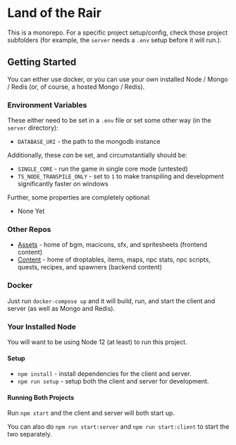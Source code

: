 
# Land of the Rair

This is a monorepo. For a specific project setup/config, check those project subfolders (for example, the `server` needs a `.env` setup before it will run.).

## Getting Started

You can either use docker, or you can use your own installed Node / Mongo / Redis (or, of course, a hosted Mongo / Redis).

### Environment Variables

These either need to be set in a `.env` file or set some other way (in the `server` directory):

* `DATABASE_URI` - the path to the mongodb instance

Additionally, these _can_ be set, and circumstantially should be:

* `SINGLE_CORE` - run the game in single core mode (untested)
* `TS_NODE_TRANSPILE_ONLY` - set to `1` to make transpiling and development significantly faster on windows

Further, some properties are completely optional:

* None Yet

### Other Repos

* [Assets](https://github.com/LandOfTheRair/Assets) - home of bgm, macicons, sfx, and spritesheets (frontend content)
* [Content](https://github.com/LandOfTheRair/Content) - home of droptables, items, maps, npc stats, npc scripts, quests, recipes, and spawners (backend content)

### Docker

Just run `docker-compose up` and it will build, run, and start the client and server (as well as Mongo and Redis).

### Your Installed Node

You will want to be using Node 12 (at least) to run this project.

#### Setup

* `npm install` - install dependencies for the client and server.
* `npm run setup` - setup both the client and server for development.

#### Running Both Projects

Run `npm start` and the client and server will both start up.

You can also do `npm run start:server` and `npm run start:client` to start the two separately.
